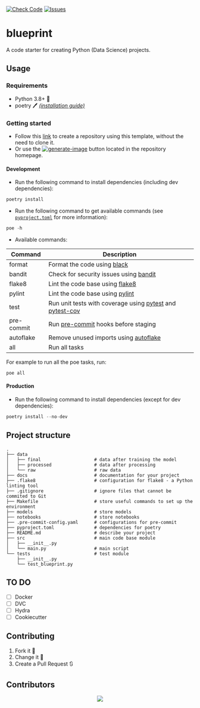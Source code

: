 [![Check Code](https://github.com/Aymane11/blueprint/actions/workflows/check_code.yaml/badge.svg)](https://github.com/Aymane11/blueprint/actions/workflows/check_code.yaml)
[![Issues](https://img.shields.io/github/issues/Aymane11/blueprint)](https://github.com/Aymane11/blueprint/issues)

# blueprint
A code starter for creating Python (Data Science) projects.

## Usage
### Requirements
- Python 3.8+ :snake:
- poetry :pen: _[(installation guide)](https://github.com/python-poetry/poetry#installation)_

### Getting started
- Follow this [link](https://github.com/Aymane11/blueprint/generate) to create a repository using this template, without the need to clone it.
- Or use the [![generate-image](https://user-images.githubusercontent.com/24499930/166961507-e9c09a87-f0c8-4c94-9d2f-d179496407a1.png)](https://github.com/Aymane11/blueprint/generate) button located in the repository homepage.

#### Development
- Run the following command to install dependencies (including dev dependencies):
```python
poetry install
```
- Run the following command to get available commands (see [`pyproject.toml`](https://github.com/Aymane11/blueprint/blob/main/pyproject.toml#L26) for more information):
```python
poe -h
```
- Available commands:

| Command    | Description                                                                                                                                |
|------------|--------------------------------------------------------------------------------------------------------------------------------------------|
| format     | Format the code using [black](https://github.com/psf/black)                                                                                |
| bandit     | Check for security issues using [bandit](https://github.com/PyCQA/bandit)                                                                  |
| flake8     | Lint the code base using [flake8](https://github.com/PyCQA/flake8)                                                                         |
| pylint     | Lint the code base using [pylint](https://github.com/PyCQA/pylint)                                                                         |
| test       | Run unit tests with coverage using [pytest](https://docs.pytest.org/en/latest/) and [pytest-cov](https://github.com/pytest-dev/pytest-cov) |
| pre-commit | Run [pre-commit](https://github.com/pre-commit/pre-commit) hooks before staging                                                            |
| autoflake  | Remove unused imports using [autoflake](https://github.com/PyCQA/autoflake)                                                                |
| all        | Run all tasks                                                                                                                              |

For example to run all the poe tasks, run:
```
poe all
```

#### Production
- Run the following command to install dependencies (except for dev dependencies):
```python
poetry install --no-dev
```

## Project structure
```
.
├── data
│   ├── final                    # data after training the model
│   ├── processed                # data after processing
│   └── raw                      # raw data
├── docs                         # documentation for your project
├── .flake8                      # configuration for flake8 - a Python linting tool
├── .gitignore                   # ignore files that cannot be commited to Git
├── Makefile                     # store useful commands to set up the environment
├── models                       # store models
├── notebooks                    # store notebooks
├── .pre-commit-config.yaml      # configurations for pre-commit
├── pyproject.toml               # dependencies for poetry
├── README.md                    # describe your project
├── src                          # main code base module
│   ├── __init__.py
│   └── main.py                  # main script
└── tests                        # test module
    ├── __init__.py
    └── test_blueprint.py
```

## TO DO
- [ ] Docker
- [ ] DVC
- [ ] Hydra
- [ ] Cookiecutter

## Contributing
1. Fork it :fork_and_knife:
2. Change it :wrench:
4. Create a Pull Request :arrows_clockwise:

## Contributors
<div align="center">
	<a href="https://github.com/Aymane11/blueprint/graphs/contributors">
  	<img src="https://contrib.rocks/image?repo=Aymane11/blueprint" />
	</a>
</div>
